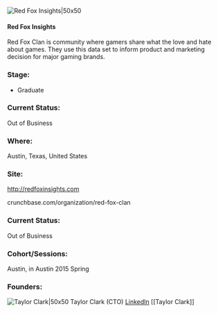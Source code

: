 

![Red Fox Insights|50x50](http://s3.amazonaws.com/ts-accel-connect-uploads/images/image_files/54de39491e6c0145f4000008/original/redfox.png)

#### Red Fox Insights
Red Fox Clan is community where gamers share what the love and hate about games. They use this data set to inform product and marketing decision for major gaming brands.

### Stage: 
 - Graduate 

### Current Status: 
Out of Business

### Where:
Austin, Texas, United States

### Site:
http://redfoxinsights.com



crunchbase.com/organization/red-fox-clan

### Current Status: 
Out of Business

### Cohort/Sessions: 
Austin, in Austin 2015 Spring

### Founders: 

![Taylor Clark|50x50](https://apimg.techstars.com/connect/images/image_files/555e46811e6c016975000009/original/Taylor_Clark.png) Taylor Clark (CTO) [LinkedIn](https://linkedin.com/in/taylor-clark-951aa528) [[Taylor Clark]]


